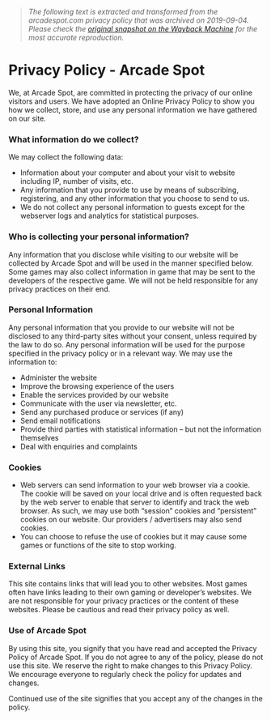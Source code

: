> *The following text is extracted and transformed from the arcadespot.com privacy policy that was archived on 2019-09-04. Please check the [original snapshot on the Wayback Machine](https://web.archive.org/web/20190904054310id_/https%3A//arcadespot.com/privacy) for the most accurate reproduction.*

# Privacy Policy - Arcade Spot

We, at Arcade Spot, are committed in protecting the privacy of our online visitors and users. We have adopted an Online Privacy Policy to show you how we collect, store, and use any personal information we have gathered on our site.

### What information do we collect?

We may collect the following data:

  * Information about your computer and about your visit to website including IP, number of visits, etc.
  * Any information that you provide to use by means of subscribing, registering, and any other information that you choose to send to us.
  * We do not collect any personal information to guests except for the webserver logs and analytics for statistical purposes.



### Who is collecting your personal information?

Any information that you disclose while visiting to our website will be collected by Arcade Spot and will be used in the manner specified below. Some games may also collect information in game that may be sent to the developers of the respective game. We will not be held responsible for any privacy practices on their end.

### Personal Information

Any personal information that you provide to our website will not be disclosed to any third-party sites without your consent, unless required by the law to do so. Any personal information will be used for the purpose specified in the privacy policy or in a relevant way. We may use the information to:

  * Administer the website
  * Improve the browsing experience of the users
  * Enable the services provided by our website
  * Communicate with the user via newsletter, etc.
  * Send any purchased produce or services (if any)
  * Send email notifications
  * Provide third parties with statistical information – but not the information themselves
  * Deal with enquiries and complaints



### Cookies

  * Web servers can send information to your web browser via a cookie. The cookie will be saved on your local drive and is often requested back by the web server to enable that server to identify and track the web browser. As such, we may use both “session” cookies and “persistent” cookies on our website. Our providers / advertisers may also send cookies.
  * You can choose to refuse the use of cookies but it may cause some games or functions of the site to stop working.



### External Links

This site contains links that will lead you to other websites. Most games often have links leading to their own gaming or developer’s websites. We are not responsible for your privacy practices or the content of these websites. Please be cautious and read their privacy policy as well.

### Use of Arcade Spot

By using this site, you signify that you have read and accepted the Privacy Policy of Arcade Spot. If you do not agree to any of the policy, please do not use this site. We reserve the right to make changes to this Privacy Policy. We encourage everyone to regularly check the policy for updates and changes.

Continued use of the site signifies that you accept any of the changes in the policy.
